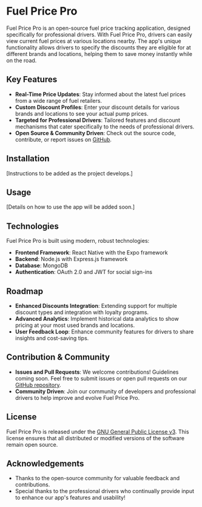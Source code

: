 # Fuel Price Pro

Fuel Price Pro is an open-source fuel price tracking application, designed specifically for professional drivers. With Fuel Price Pro, drivers can easily view current fuel prices at various locations nearby. The app's unique functionality allows drivers to specify the discounts they are eligible for at different brands and locations, helping them to save money instantly while on the road.

## Key Features

- **Real-Time Price Updates**: Stay informed about the latest fuel prices from a wide range of fuel retailers.
- **Custom Discount Profiles**: Enter your discount details for various brands and locations to see your actual pump prices.
- **Targeted for Professional Drivers**: Tailored features and discount mechanisms that cater specifically to the needs of professional drivers.
- **Open Source & Community Driven**: Check out the source code, contribute, or report issues on [GitHub](https://github.com).

## Installation
[Instructions to be added as the project develops.]

## Usage
[Details on how to use the app will be added soon.]

## Technologies

Fuel Price Pro is built using modern, robust technologies:

- **Frontend Framework**: React Native with the Expo framework
- **Backend**: Node.js with Express.js framework
- **Database**: MongoDB
- **Authentication**: OAuth 2.0 and JWT for social sign-ins

## Roadmap

- **Enhanced Discounts Integration**: Extending support for multiple discount types and integration with loyalty programs.
- **Advanced Analytics**: Implement historical data analytics to show pricing at your most used brands and locations.
- **User Feedback Loop**: Enhance community features for drivers to share insights and cost-saving tips.

## Contribution & Community

- **Issues and Pull Requests**: We welcome contributions! Guidelines coming soon. Feel free to submit issues or open pull requests on our [GitHub repository](https://github.com/Zeafer/fuel-price-pro).
- **Community Driven**: Join our community of developers and professional drivers to help improve and evolve Fuel Price Pro.

## License

Fuel Price Pro is released under the [GNU General Public License v3](https://www.gnu.org/licenses/gpl-3.0.en.html). This license ensures that all distributed or modified versions of the software remain open source.

## Acknowledgements

- Thanks to the open-source community for valuable feedback and contributions.
- Special thanks to the professional drivers who continually provide input to enhance our app's features and usability!
